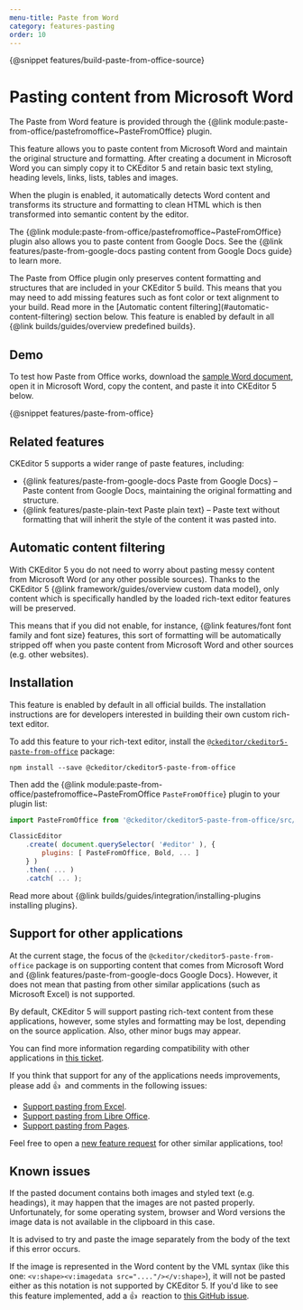 ```yaml
---
menu-title: Paste from Word
category: features-pasting
order: 10
---
```


{@snippet features/build-paste-from-office-source}

# Pasting content from Microsoft Word

The Paste from Word feature is provided through the {@link module:paste-from-office/pastefromoffice~PasteFromOffice} plugin.

This feature allows you to paste content from Microsoft Word and maintain the original structure and formatting. After creating a document in Microsoft Word you can simply copy it to CKEditor 5 and retain basic text styling, heading levels, links, lists, tables and images.

When the plugin is enabled, it automatically detects Word content and transforms its structure and formatting to clean HTML which is then transformed into semantic content by the editor.

The {@link module:paste-from-office/pastefromoffice~PasteFromOffice} plugin also allows you to paste content from Google Docs. See the {@link features/paste-from-google-docs pasting content from Google Docs guide} to learn more.

<info-box info>
	The Paste from Office plugin only preserves content formatting and structures that are included in your CKEditor 5 build. This means that you may need to add missing features such as font color or text alignment to your build. Read more in the [Automatic content filtering](#automatic-content-filtering) section below.
</info-box>

<info-box info>
	This feature is enabled by default in all {@link builds/guides/overview predefined builds}.
</info-box>

## Demo

To test how Paste from Office works, download the [sample Word document](../../assets/CKEditor5.PFO.Sample.Recognition_of_Achievement.docx), open it in Microsoft Word, copy the content, and paste it into CKEditor 5 below.

{@snippet features/paste-from-office}

## Related features

CKEditor 5 supports a wider range of paste features, including:
* {@link features/paste-from-google-docs Paste from Google Docs} &ndash; Paste content from Google Docs, maintaining the original formatting and structure.
* {@link features/paste-plain-text Paste plain text} &ndash; Paste text without formatting that will inherit the style of the content it was pasted into.

## Automatic content filtering

With CKEditor 5 you do not need to worry about pasting messy content from Microsoft Word (or any other possible sources). Thanks to the CKEditor 5 {@link framework/guides/overview custom data model}, only content which is specifically handled by the loaded rich-text editor features will be preserved.

This means that if you did not enable, for instance, {@link features/font font family and font size} features, this sort of formatting will be automatically stripped off when you paste content from Microsoft Word and other sources (e.g. other websites).

## Installation

<info-box info>
	This feature is enabled by default in all official builds. The installation instructions are for developers interested in building their own custom rich-text editor.
</info-box>

To add this feature to your rich-text editor, install the [`@ckeditor/ckeditor5-paste-from-office`](https://www.npmjs.com/package/@ckeditor/ckeditor5-paste-from-office) package:

```
npm install --save @ckeditor/ckeditor5-paste-from-office
```

Then add the {@link module:paste-from-office/pastefromoffice~PasteFromOffice `PasteFromOffice`} plugin to your plugin list:

```js
import PasteFromOffice from '@ckeditor/ckeditor5-paste-from-office/src/pastefromoffice';

ClassicEditor
	.create( document.querySelector( '#editor' ), {
		plugins: [ PasteFromOffice, Bold, ... ]
	} )
	.then( ... )
	.catch( ... );
```

<info-box info>
	Read more about {@link builds/guides/integration/installing-plugins installing plugins}.
</info-box>

## Support for other applications

At the current stage, the focus of the `@ckeditor/ckeditor5-paste-from-office` package is on supporting content that comes from Microsoft Word and {@link features/paste-from-google-docs Google Docs}. However, it does not mean that pasting from other similar applications (such as Microsoft Excel) is not supported.

By default, CKEditor 5 will support pasting rich-text content from these applications, however, some styles and formatting may be lost, depending on the source application. Also, other minor bugs may appear.

You can find more information regarding compatibility with other applications in [this ticket](https://github.com/ckeditor/ckeditor5/issues/1184#issuecomment-409828069).

If you think that support for any of the applications needs improvements, please add 👍&nbsp; and comments in the following issues:

* [Support pasting from Excel](https://github.com/ckeditor/ckeditor5/issues/2513).
* [Support pasting from Libre Office](https://github.com/ckeditor/ckeditor5/issues/2520).
* [Support pasting from Pages](https://github.com/ckeditor/ckeditor5/issues/2527).

Feel free to open a [new feature request](https://github.com/ckeditor/ckeditor5/issues/new/choose) for other similar applications, too!

## Known issues

If the pasted document contains both images and styled text (e.g. headings), it may happen that the images are not pasted properly. Unfortunately, for some operating system, browser and Word versions the image data is not available in the clipboard in this case.

It is advised to try and paste the image separately from the body of the text if this error occurs.

If the image is represented in the Word content by the VML syntax (like this one: `<v:shape><v:imagedata src="...."/></v:shape>`), it will not be pasted either as this notation is not supported by CKEditor 5. If you'd like to see this feature implemented, add a 👍&nbsp; reaction to [this GitHub issue](https://github.com/ckeditor/ckeditor5/issues/9245).
